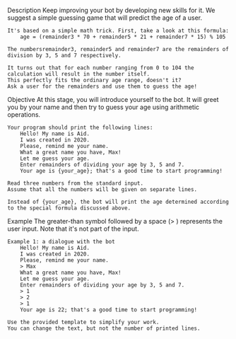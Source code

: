 Description
    Keep improving your bot by developing new skills for it.
    We suggest a simple guessing game that will predict the age of a user.

    It's based on a simple math trick. First, take a look at this formula:
        age = (remainder3 * 70 + remainder5 * 21 + remainder7 * 15) % 105

    The numbersremainder3, remainder5 and remainder7 are the remainders of division by 3, 5 and 7 respectively.

    It turns out that for each number ranging from 0 to 104 the calculation will result in the number itself.
    This perfectly fits the ordinary age range, doesn't it?
    Ask a user for the remainders and use them to guess the age!

Objective
    At this stage, you will introduce yourself to the bot.
    It will greet you by your name and then try to guess your age using arithmetic operations.

    Your program should print the following lines:
        Hello! My name is Aid.
        I was created in 2020.
        Please, remind me your name.
        What a great name you have, Max!
        Let me guess your age.
        Enter remainders of dividing your age by 3, 5 and 7.
        Your age is {your_age}; that's a good time to start programming!

    Read three numbers from the standard input. 
    Assume that all the numbers will be given on separate lines.

    Instead of {your_age}, the bot will print the age determined according to the special formula discussed above.

Example
    The greater-than symbol followed by a space (> ) represents the user input. Note that it's not part of the input.

    Example 1: a dialogue with the bot
        Hello! My name is Aid.
        I was created in 2020.
        Please, remind me your name.
        > Max
        What a great name you have, Max!
        Let me guess your age.
        Enter remainders of dividing your age by 3, 5 and 7.
        > 1
        > 2
        > 1
        Your age is 22; that's a good time to start programming!

    Use the provided template to simplify your work. 
    You can change the text, but not the number of printed lines.